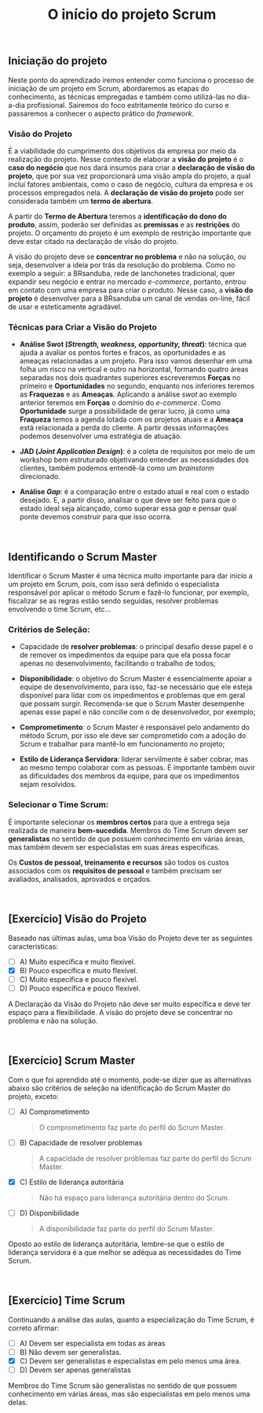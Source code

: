 <div align="center">

# O início do projeto Scrum

</div>

<br>

## Iniciação do projeto

Neste ponto do aprendizado iremos entender como funciona o processo de iniciação de um projeto em Scrum, abordaremos as etapas do conhecimento, as técnicas empregadas e também como utilizá-las no dia-a-dia profissional. Sairemos do foco estritamente teórico do curso e passaremos a conhecer o aspecto prático do *framework*. 

### Visão do Projeto

É a viabilidade do cumprimento dos objetivos da empresa por meio da realização do projeto. Nesse contexto de elaborar a **visão do projeto** é o **caso do negócio** que nos dará insumos para criar a **declaração de visão do projeto**, que por sua vez proporcionará uma visão ampla do projeto, a qual incluí fatores ambientais, como o caso de negócio, cultura da empresa e os processos empregados nela. A **declaração de visão do projeto** pode ser considerada também um **termo de abertura**.

A partir do **Termo de Abertura** teremos a **identificação do dono do produto**, assim, poderão ser definidas as **premissas** e as **restrições** do projeto. O orçamento do projeto é um exemplo de restrição importante que deve estar citado na declaração de visão do projeto.

A visão do projeto deve se **concentrar no problema** e não na solução, ou seja, desenvolver a ideia por trás da resolução do problema. Como no exemplo a seguir: a 
 BRsanduba, rede de lanchonetes tradicional, quer expandir seu negócio e entrar no mercado *e-commerce*, portanto, entrou em contato com uma empresa para criar o produto. Nesse caso, a **visão do projeto** é desenvolver para a BRsanduba um canal de vendas on-line, fácil de usar e esteticamente agradável.

### Técnicas para Criar a Visão do Projeto

- **Análise Swot (*Strength, weakness, opportunity, threat*)**: técnica que ajuda a avaliar os pontos fortes e fracos, as oportunidades e as ameaças relacionadas a um projeto. Para isso vamos desenhar em uma folha um risco na vertical e outro na horizontal, formando quatro áreas separadas nos dois quadrantes superiores escreveremos **Forças** no primeiro e **Oportunidades** no segundo, enquanto nos inferiores teremos as **Fraquezas** e as **Ameaças**. Aplicando a análise *swot* ao exemplo anterior teremos em **Forças** o domínio do *e-commerce*. Como **Oportunidade** surge a possibilidade de gerar lucro, já como uma **Fraqueza** temos a agenda lotada com os projetos atuais e a **Ameaça** está relacionada a perda do cliente. A partir dessas informações podemos desenvolver uma estratégia de atuação.

- **JAD (*Joint Application Design*)**: é a coleta de requisitos por meio de um workshop bem estruturado objetivando entender as necessidades dos clientes, também podemos entendê-la como um *brainstorm* direcionado.

- **Análise *Gap***: é a comparação entre o estado atual e real com o estado desejado. E, a partir disso, analisar o que deve ser feito para que o estado ideal seja alcançado, como superar essa *gap* e pensar qual ponte devemos construir para que isso ocorra.

<br>

## Identificando o Scrum Master

Identificar o Scrum Master é uma técnica muito importante para dar início a um projeto em Scrum, pois, com isso será definido o especialista responsável por aplicar o método Scrum e fazê-lo funcionar, por exemplo, fiscalizar se as regras estão sendo seguidas, resolver problemas envolvendo o time Scrum, etc...

### Critérios de Seleção:

- Capacidade de **resolver problemas**: o principal desafio desse papel é o de remover os impedimentos da equipe para que ela possa focar apenas no desenvolvimento, facilitando o trabalho de todos;

- **Disponibilidade**: o objetivo do Scrum Master é essencialmente apoiar a equipe de desenvolvimento, para isso, faz-se necessário que ele esteja disponível para lidar com os impedimentos e problemas que em geral que possam surgir. Recomenda-se que o Scrum Master desempenhe apenas esse papel e não concilie com o de desenvolvedor, por exemplo;

- **Comprometimento**: o Scrum Master é responsável pelo andamento do método Scrum, por isso ele deve ser comprometido com a adoção do Scrum e trabalhar para mantê-lo em funcionamento no projeto;

- **Estilo de Liderança Servidora**: liderar servilmente é saber cobrar, mas ao mesmo tempo colaborar com as pessoas. É importante também ouvir as dificuldades dos membros da equipe, para que os impedimentos sejam resolvidos.

### Selecionar o Time Scrum:

É importante selecionar os **membros certos** para que a  entrega seja realizada de maneira **bem-sucedida**. Membros do Time Scrum devem ser **generalistas** no sentido de que possuem conhecimento em várias áreas, mas também devem ser especialistas em suas áreas especificas.

Os **Custos de pessoal, treinamento e recursos** são todos os custos associados com os **requisitos de pessoal** e também precisam ser avaliados, analisados, aprovados e orçados.

<br>

## [Exercício] Visão do Projeto

Baseado nas últimas aulas, uma boa Visão do Projeto deve ter as seguintes características:

- [ ] A) Muito específica e muito flexível.
- [x] B) Pouco específica e muito flexível.
- [ ] C) Muito específica e pouco flexível.
- [ ] D) Pouco específica e pouco flexível.

A Declaração da Visão do Projeto não deve ser muito específica e deve ter espaço para a flexibilidade. A visão do projeto deve se concentrar no problema e não na solução.

<br>

## [Exercício] Scrum Master

Com o que foi aprendido até o momento, pode-se dizer que as alternativas abaixo são critérios de seleção na identificação do Scrum Master do projeto, exceto:

- [ ] A) Comprometimento
  > O comprometimento faz parte do perfil do Scrum Master.
- [ ] B) Capacidade de resolver problemas
  > A capacidade de resolver problemas faz parte do perfil do Scrum Master.
- [x] C) Estilo de liderança autoritária
  > Não há espaço para liderança autoritária dentro do Scrum.
- [ ] D) Disponibilidade
  > A disponibilidade faz parte do perfil do Scrum Master.

Oposto ao estilo de liderança autoritária, lembre-se que o estilo de liderança servidora é a que melhor se adéqua as necessidades do Time Scrum.

<br>

## [Exercício] Time Scrum

Continuando a análise das aulas, quanto a especialização do Time Scrum, é correto afirmar:

- [ ] A) Devem ser especialista em todas as áreas
- [ ] B) Não devem ser generalistas.
- [x] C) Devem ser generalistas e especialistas em pelo menos uma área.
- [ ] D) Devem ser apenas generalistas

Membros do Time Scrum são generalistas no sentido de que possuem conhecimento em várias áreas, mas são especialistas em pelo menos uma delas.